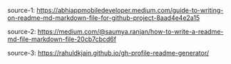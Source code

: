 source-1: https://abhiappmobiledeveloper.medium.com/guide-to-writing-on-readme-md-markdown-file-for-github-project-8aad4e4e2a15

source-2: https://medium.com/@saumya.ranjan/how-to-write-a-readme-md-file-markdown-file-20cb7cbcd6f

source-3: https://rahuldkjain.github.io/gh-profile-readme-generator/
